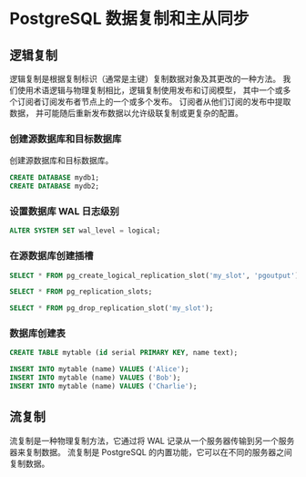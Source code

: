 # PostgreSQL 数据复制和主从同步

## 逻辑复制

逻辑复制是根据复制标识（通常是主键）复制数据对象及其更改的一种方法。 我们使用术语逻辑与物理复制相比，逻辑复制使用发布和订阅模型， 其中一个或多个订阅者订阅发布者节点上的一个或多个发布。 订阅者从他们订阅的发布中提取数据， 并可能随后重新发布数据以允许级联复制或更复杂的配置。

### 创建源数据库和目标数据库

创建源数据库和目标数据库。

```sql
CREATE DATABASE mydb1;
CREATE DATABASE mydb2;
```

### 设置数据库 WAL 日志级别

```sql
ALTER SYSTEM SET wal_level = logical;
```

### 在源数据库创建插槽

```sql
SELECT * FROM pg_create_logical_replication_slot('my_slot', 'pgoutput');
```

```sql
SELECT * FROM pg_replication_slots;
```

```sql
SELECT * FROM pg_drop_replication_slot('my_slot');
```


### 数据库创建表

```sql
CREATE TABLE mytable (id serial PRIMARY KEY, name text);

INSERT INTO mytable (name) VALUES ('Alice');
INSERT INTO mytable (name) VALUES ('Bob');
INSERT INTO mytable (name) VALUES ('Charlie');
```

## 流复制

流复制是一种物理复制方法，它通过将 WAL 记录从一个服务器传输到另一个服务器来复制数据。 流复制是 PostgreSQL 的内置功能，它可以在不同的服务器之间复制数据。